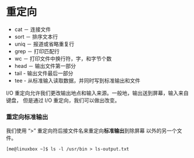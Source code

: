 # 重定向

* cat － 连接文件
* sort － 排序文本行
* uniq － 报道或省略重复行
* grep － 打印匹配行
* wc － 打印文件中换行符，字，和字节个数
* head － 输出文件第一部分
* tail - 输出文件最后一部分
* tee - 从标准输入读取数据，并同时写到标准输出和文件

I/O 重定向允许我们更改输出地点和输入来源。一般地，输出送到屏幕，输入来自键盘， 但是通过 I/O 重定向，我们可以做出改变。

### 重定向标准输出

我们使用 “>” 重定向符后接文件名来重定向**标准输出**到除屏幕 以外的另一个文件。

    [me@linuxbox ~]$ ls -l /usr/bin > ls-output.txt

